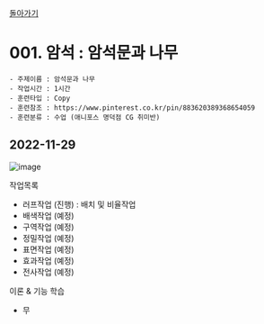 [돌아가기](/Object-Natural/README.md)

# 001. 암석 : 암석문과 나무

```
- 주제이름 : 암석문과 나무
- 작업시간 : 1시간
- 훈련타입 : Copy
- 훈련참조 : https://www.pinterest.co.kr/pin/883620389368654059
- 훈련분류 : 수업 (애니포스 명덕점 CG 취미반)
```

## 2022-11-29
![image](https://user-images.githubusercontent.com/77244047/204543621-2c6be8c0-7a33-43bf-8adc-85266cea87bd.png)

작업목록
- 러프작업 (진행) : 배치 및 비율작업
- 배색작업 (예정)
- 구역작업 (예정)
- 정밀작업 (예정)
- 표면작업 (예정)
- 효과작업 (예정)
- 전사작업 (예정)

이론 & 기능 학습
- 무
